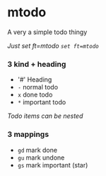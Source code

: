# mtodo

A very a simple todo thingy

*Just set ft=mtodo `set ft=mtodo`*

### 3 kind + heading

- '#' Heading
- `-` normal todo
- `x` done todo
- `*` important todo

*Todo items can be nested*


### 3 mappings

- `gd` mark done
- `gu` mark undone
- `gs` mark important (star)
